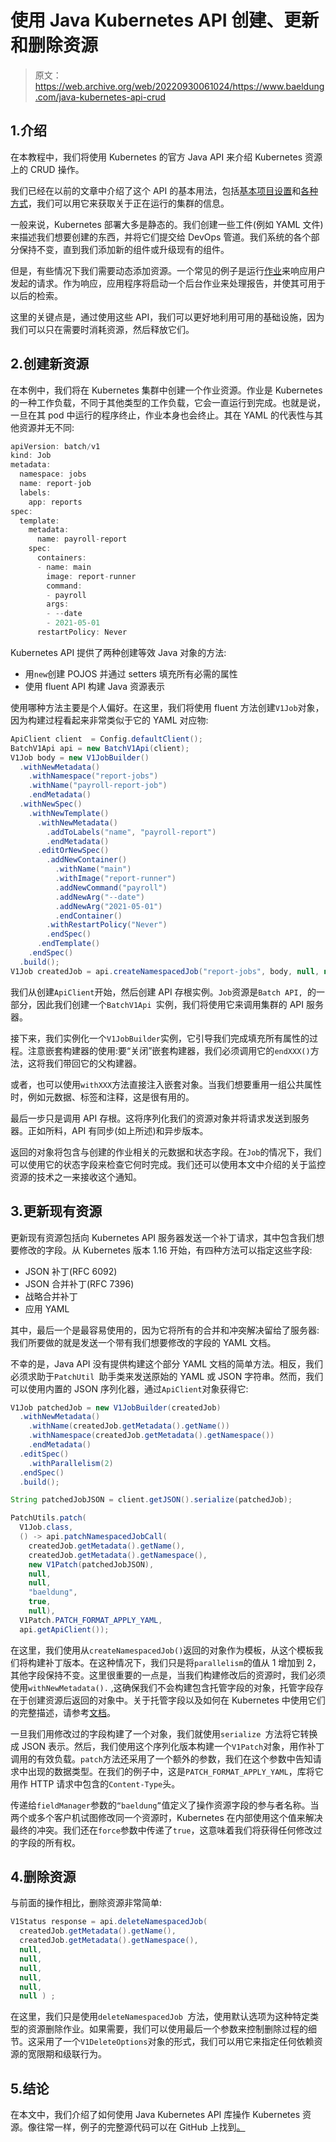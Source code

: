 # 使用 Java Kubernetes API 创建、更新和删除资源

> 原文：<https://web.archive.org/web/20220930061024/https://www.baeldung.com/java-kubernetes-api-crud>

## 1.介绍

在本教程中，我们将使用 Kubernetes 的官方 Java API 来介绍 Kubernetes 资源上的 CRUD 操作。

我们已经在以前的文章中介绍了这个 API 的基本用法，包括[基本项目设置](/web/20220630021540/https://www.baeldung.com/kubernetes-java-client)和[各种方式](/web/20220630021540/https://www.baeldung.com/java-kubernetes-watch)，我们可以用它来获取关于正在运行的集群的信息。

一般来说，Kubernetes 部署大多是静态的。我们创建一些工件(例如 YAML 文件)来描述我们想要创建的东西，并将它们提交给 DevOps 管道。我们系统的各个部分保持不变，直到我们添加新的组件或升级现有的组件。

但是，有些情况下我们需要动态添加资源。一个常见的例子是运行[作业](https://web.archive.org/web/20220630021540/https://kubernetes.io/docs/reference/generated/kubernetes-api/v1.19/#job-v1-batch)来响应用户发起的请求。作为响应，应用程序将启动一个后台作业来处理报告，并使其可用于以后的检索。

这里的关键点是，通过使用这些 API，我们可以更好地利用可用的基础设施，因为我们可以只在需要时消耗资源，然后释放它们。

## 2.创建新资源

在本例中，我们将在 Kubernetes 集群中创建一个作业资源。作业是 Kubernetes 的一种工作负载，不同于其他类型的工作负载，它会一直运行到完成。也就是说，一旦在其 pod 中运行的程序终止，作业本身也会终止。其在 YAML 的代表性与其他资源并无不同:

```java
apiVersion: batch/v1
kind: Job
metadata:
  namespace: jobs
  name: report-job
  labels:
    app: reports
spec:
  template:
    metadata:
      name: payroll-report
    spec:
      containers:
      - name: main
        image: report-runner
        command:
        - payroll
        args:
        - --date
        - 2021-05-01
      restartPolicy: Never
```

Kubernetes API 提供了两种创建等效 Java 对象的方法:

*   用`new`创建 POJOS 并通过 setters 填充所有必需的属性
*   使用 fluent API 构建 Java 资源表示

使用哪种方法主要是个人偏好。在这里，我们将使用 fluent 方法创建`V1Job`对象，因为构建过程看起来非常类似于它的 YAML 对应物:

```java
ApiClient client  = Config.defaultClient();
BatchV1Api api = new BatchV1Api(client);
V1Job body = new V1JobBuilder()
  .withNewMetadata()
    .withNamespace("report-jobs")
    .withName("payroll-report-job")
    .endMetadata()
  .withNewSpec()
    .withNewTemplate()
      .withNewMetadata()
        .addToLabels("name", "payroll-report")
        .endMetadata()
      .editOrNewSpec()
        .addNewContainer()
          .withName("main")
          .withImage("report-runner")
          .addNewCommand("payroll")
          .addNewArg("--date")
          .addNewArg("2021-05-01")
          .endContainer()
        .withRestartPolicy("Never")
        .endSpec()
      .endTemplate()
    .endSpec()
  .build(); 
V1Job createdJob = api.createNamespacedJob("report-jobs", body, null, null, null);
```

我们从创建`ApiClient`开始，然后创建 API 存根实例。`Job`资源是`Batch API, `的一部分，因此我们创建一个`BatchV1Api `实例，我们将使用它来调用集群的 API 服务器。

接下来，我们实例化一个`V1JobBuilder`实例，它引导我们完成填充所有属性的过程。注意嵌套构建器的使用:要“关闭”嵌套构建器，我们必须调用它的`endXXX()`方法，这将我们带回它的父构建器。

或者，也可以使用`withXXX`方法直接注入嵌套对象。当我们想要重用一组公共属性时，例如元数据、标签和注释，这是很有用的。

最后一步只是调用 API 存根。这将序列化我们的资源对象并将请求发送到服务器。正如所料，API 有同步(如上所述)和异步版本。

返回的对象将包含与创建的作业相关的元数据和状态字段。在`Job`的情况下，我们可以使用它的状态字段来检查它何时完成。我们还可以使用本文中介绍的关于监控资源的技术之一来接收这个通知。

## 3.更新现有资源

更新现有资源包括向 Kubernetes API 服务器发送一个补丁请求，其中包含我们想要修改的字段。从 Kubernetes 版本 1.16 开始，有四种方法可以指定这些字段:

*   JSON 补丁(RFC 6092)
*   JSON 合并补丁(RFC 7396)
*   战略合并补丁
*   应用 YAML

其中，最后一个是最容易使用的，因为它将所有的合并和冲突解决留给了服务器:我们所要做的就是发送一个带有我们想要修改的字段的 YAML 文档。

不幸的是，Java API 没有提供构建这个部分 YAML 文档的简单方法。相反，我们必须求助于`PatchUtil `助手类来发送原始的 YAML 或 JSON 字符串。然而，我们可以使用内置的 JSON 序列化器，通过`ApiClient`对象获得它:

```java
V1Job patchedJob = new V1JobBuilder(createdJob)
  .withNewMetadata()
    .withName(createdJob.getMetadata().getName())
    .withNamespace(createdJob.getMetadata().getNamespace())
    .endMetadata()
  .editSpec()
    .withParallelism(2)
  .endSpec()
  .build();

String patchedJobJSON = client.getJSON().serialize(patchedJob);

PatchUtils.patch(
  V1Job.class, 
  () -> api.patchNamespacedJobCall(
    createdJob.getMetadata().getName(), 
    createdJob.getMetadata().getNamespace(), 
    new V1Patch(patchedJobJSON), 
    null, 
    null, 
    "baeldung", 
    true, 
    null),
  V1Patch.PATCH_FORMAT_APPLY_YAML,
  api.getApiClient()); 
```

在这里，我们使用从`createNamespacedJob()`返回的对象作为模板，从这个模板我们将构建补丁版本。在这种情况下，我们只是将`parallelism`的值从 1 增加到 2，其他字段保持不变。这里很重要的一点是，当我们构建修改后的资源时，我们必须使用`withNewMetadata().` ,这确保我们不会构建包含托管字段的对象，托管字段存在于创建资源后返回的对象中。关于托管字段以及如何在 Kubernetes 中使用它们的完整描述，请参考[文档](https://web.archive.org/web/20220630021540/https://kubernetes.io/docs/reference/using-api/server-side-apply/#field-management)。

一旦我们用修改过的字段构建了一个对象，我们就使用`serialize `方法将它转换成 JSON 表示。然后，我们使用这个序列化版本构建一个`V1Patch`对象，用作补丁调用的有效负载。`patch`方法还采用了一个额外的参数，我们在这个参数中告知请求中出现的数据类型。在我们的例子中，这是`PATCH_FORMAT_APPLY_YAML`，库将它用作 HTTP 请求中包含的`Content-Type`头。

传递给`fieldManager`参数的`“baeldung”`值定义了操作资源字段的参与者名称。当两个或多个客户机试图修改同一个资源时，Kubernetes 在内部使用这个值来解决最终的冲突。我们还在`force`参数中传递了`true`，这意味着我们将获得任何修改过的字段的所有权。

## 4.删除资源

与前面的操作相比，删除资源非常简单:

```java
V1Status response = api.deleteNamespacedJob(
  createdJob.getMetadata().getName(), 
  createdJob.getMetadata().getNamespace(), 
  null, 
  null, 
  null, 
  null, 
  null, 
  null ) ; 
```

在这里，我们只是使用`deleteNamespacedJob `方法，使用默认选项为这种特定类型的资源删除作业。如果需要，我们可以使用最后一个参数来控制删除过程的细节。这采用了一个`V1DeleteOptions`对象的形式，我们可以用它来指定任何依赖资源的宽限期和级联行为。

## 5.结论

在本文中，我们介绍了如何使用 Java Kubernetes API 库操作 Kubernetes 资源。像往常一样，例子的完整源代码可以在 GitHub 上找到[。](https://web.archive.org/web/20220630021540/https://github.com/eugenp/tutorials/tree/master/kubernetes/k8s-intro)